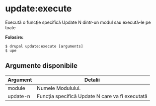 # update:execute
Execută o funcţie specifică Update N dintr-un modul sau execută-le pe toate

**Folosire:**
```
$ drupal update:execute [arguments]
$ upe  
```

## Argumente disponibile
Argument | Detalii
---------|-------------
module | Numele Modulului.
update-n | Funcţia specifică Update N care va fi executată
